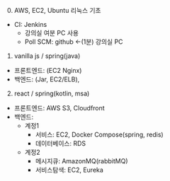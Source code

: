 0. AWS, EC2, Ubuntu 리눅스 기초

- CI: Jenkins
  - 강의실 여분 PC 사용
  - Poll SCM: github <-(1분) 강의실 PC

1. vanilla js / spring(java)

- 프론트엔드: (EC2 Nginx)
- 백엔드: (Jar, EC2/ELB),

2. react / spring(kotlin, msa)

- 프론트엔드: AWS S3, Cloudfront
- 백엔드:
  - 계정1
    - 서비스: EC2, Docker Compose(spring, redis)
    - 데이터베이스: RDS
  - 계정2
    - 메시지큐: AmazonMQ(rabbitMQ)
    - 서비스탐색: EC2, Eureka
